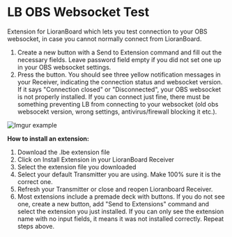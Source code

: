 # LB OBS Websocket Test
 Extension for LioranBoard which lets you test connection to your OBS websocket, in case you cannot normally connect from LioranBoard. 
 1. Create a new button with a Send to Extension command and fill out the necessary fields. Leave password field empty if you did not set one up in your OBS websocket settings.
 2. Press the button. You should see three yellow notification messages in your Receiver, indicating the connection status and websocket version. If it says "Connection closed" or "Disconnected", your OBS websocket is not properly installed. If you can connect just fine, there must be something preventing LB from connecting to your websocket (old obs websocekt version, wrong settings, antivirus/firewall blocking it etc.). 
 
 ![Imgur example](https://i.imgur.com/9WEBeWY.png) 
 


**How to install an extension:**
1. Download the .lbe extension file
2. Click on Install Extension in your LioranBoard Receiver
3. Select the extension file you downloaded 
4. Select your default Transmitter you are using. Make 100% sure it is the correct one. 
5. Refresh your Transmitter or close and reopen Lioranboard Receiver. 
6. Most extensions include a premade deck with buttons. If you do not see one, create a new button, add "Send to Extensions" command and select the extension you just installed. If you can only see the extension name with no input fields, it means it was not installed correctly. Repeat steps above. 
